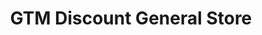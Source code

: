 ---
title: "GTM Discount General Store"
url: /san-diego/gtm-discount-general-store/
shop: department store
---